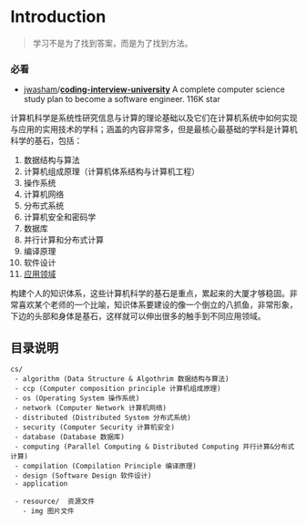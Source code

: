 # Introduction

> 学习不是为了找到答案，而是为了找到方法。

### 必看

* [jwasham](https://github.com/jwasham)/[**coding-interview-university**](https://github.com/jwasham/coding-interview-university) A complete computer science study plan to become a software engineer. 116K star

计算机科学是系统性研究信息与计算的理论基础以及它们在计算机系统中如何实现与应用的实用技术的学科；涵盖的内容非常多，但是最核心最基础的学科是计算机科学的基石，包括：

1. 数据结构与算法
2. 计算机组成原理（计算机体系结构与计算机工程）
3. 操作系统
4. 计算机网络
5. 分布式系统
6. 计算机安全和密码学
7. 数据库
8. 并行计算和分布式计算
9. 编译原理
10. 软件设计
11. [应用领域](other/application/)

构建个人的知识体系，这些计算机科学的基石是重点，累起来的大厦才够稳固。非常喜欢某个老师的一个比喻，知识体系要建设的像一个倒立的八抓鱼，非常形象，下边的头部和身体是基石，这样就可以伸出很多的触手到不同应用领域。

## 目录说明

```text
cs/
 - algorithm (Data Structure & Algothrim 数据结构与算法)
 - ccp (Computer composition principle 计算机组成原理)
 - os (Operating System 操作系统)
 - network (Computer Network 计算机网络)
 - distributed (Distributed System 分布式系统)
 - security (Computer Security 计算机安全)
 - database (Database 数据库)
 - computing (Parallel Computing & Distributed Computing 并行计算&分布式计算)
 - compilation (Compilation Principle 编译原理)
 - design (Software Design 软件设计)
 - application

 - resource/  资源文件
   - img 图片文件
```

